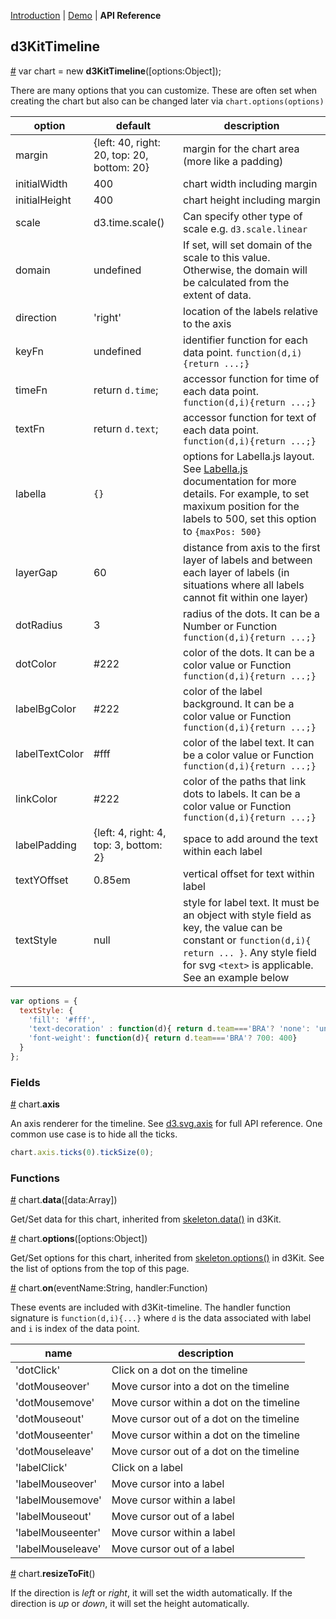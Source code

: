 [Introduction](https://github.com/kristw/d3kit-timeline) |
[Demo](http://kristw.github.io/d3kit-timeline) |
**API Reference**

## d3KitTimeline

<a name="constructor" href="#constructor">#</a> var chart = new **d3KitTimeline**([options:Object]);

There are many options that you can customize. These are often set when creating the chart but also can be changed later via ```chart.options(options)```

| option  | default | description |
| ------- | ------- | ----------- |
| margin  | {left: 40, right: 20, top: 20, bottom: 20} | margin for the chart area (more like a padding) |
| initialWidth | 400 | chart width including margin |
| initialHeight | 400 | chart height including margin |
| scale | d3.time.scale() | Can specify other type of scale e.g. ```d3.scale.linear``` |
| domain | undefined | If set, will set domain of the scale to this value. Otherwise, the domain will be calculated from the extent of data. |
| direction | 'right' | location of the labels relative to the axis |
| keyFn | undefined | identifier function for each data point. ```function(d,i){return ...;}```|
| timeFn | return ```d.time```; | accessor function for time of each data point. ```function(d,i){return ...;}```|
| textFn | return ```d.text```; | accessor function for text of each data point. ```function(d,i){return ...;}```|
| labella | ```{}``` | options for Labella.js layout. See [Labella.js](https://github.com/twitter/labella.js/blob/master/docs/Force.md#constructor) documentation for more details. For example, to set maxixum position for the labels to 500, set this option to ```{maxPos: 500}``` |
| layerGap | 60 | distance from axis to the first layer of labels and between each layer of labels (in situations where all labels cannot fit within one layer) |
| dotRadius | 3 | radius of the dots. It can be a Number or Function ```function(d,i){return ...;}``` |
| dotColor | #222 | color of the dots. It can be a color value or Function ```function(d,i){return ...;}``` |
| labelBgColor | #222 | color of the label background. It can be a color value or Function ```function(d,i){return ...;}``` |
| labelTextColor | #fff | color of the label text. It can be a color value or Function ```function(d,i){return ...;}``` |
| linkColor | #222 | color of the paths that link dots to labels. It can be a color value or Function ```function(d,i){return ...;}``` |
| labelPadding | {left: 4, right: 4, top: 3, bottom: 2} | space to add around the text within each label |
| textYOffset | 0.85em | vertical offset for text within label |
| textStyle | null | style for label text. It must be an object with style field as key, the value can be constant or `function(d,i){ return ... }`. Any style field for svg `<text>` is applicable. See an example below |

```javascript
var options = {
  textStyle: {
    'fill': '#fff',
    'text-decoration' : function(d){ return d.team==='BRA'? 'none': 'underline'},
    'font-weight': function(d){ return d.team==='BRA'? 700: 400}
  }
};
```

### Fields

<a name="axis" href="#axis">#</a> chart.**axis**

An axis renderer for the timeline. See [d3.svg.axis](https://github.com/mbostock/d3/wiki/SVG-Axes) for full API reference. One common use case is to hide all the ticks.

```javascript
chart.axis.ticks(0).tickSize(0);
```

### Functions

<a name="data" href="#data">#</a> chart.**data**([data:Array])

Get/Set data for this chart, inherited from [skeleton.data()](https://github.com/twitter/d3kit/wiki/Skeleton#data) in d3Kit.

<a name="options" href="#options">#</a> chart.**options**([options:Object])

Get/Set options for this chart, inherited from [skeleton.options()](https://github.com/twitter/d3kit/wiki/Skeleton#options) in d3Kit. See the list of options from the top of this page.

<a name="on" href="#on">#</a> chart.**on**(eventName:String, handler:Function)

These events are included with d3Kit-timeline. The handler function signature is ```function(d,i){...}``` where ```d``` is the data associated with label and ```i``` is index of the data point.

| name | description |
| ---- | ----------- |
| 'dotClick' | Click on a dot on the timeline |
| 'dotMouseover' | Move cursor into a dot on the timeline |
| 'dotMousemove' | Move cursor within a dot on the timeline |
| 'dotMouseout' | Move cursor out of a dot on the timeline |
| 'dotMouseenter' | Move cursor within a dot on the timeline |
| 'dotMouseleave' | Move cursor out of a dot on the timeline |
| 'labelClick' | Click on a label |
| 'labelMouseover' | Move cursor into a label |
| 'labelMousemove' | Move cursor within a label |
| 'labelMouseout' | Move cursor out of a label |
| 'labelMouseenter' | Move cursor within a label |
| 'labelMouseleave' | Move cursor out of a label |

<a name="resizeToFit" href="#resizeToFit">#</a> chart.**resizeToFit**()

If the direction is *left* or *right*, it will set the width automatically. If the direction is *up* or *down*, it will set the height automatically.
